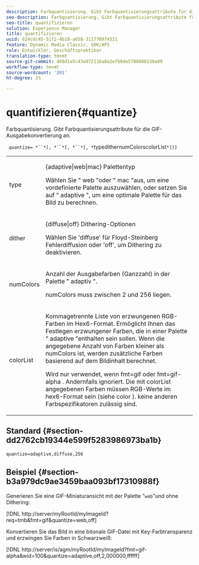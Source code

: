 ```yaml
---
description: Farbquantisierung. Gibt Farbquantisierungsattribute für die GIF-Ausgabekonvertierung an.
seo-description: Farbquantisierung. Gibt Farbquantisierungsattribute für die GIF-Ausgabekonvertierung an.
seo-title: quantifizieren
solution: Experience Manager
title: quantifizieren
uuid: 624cdc45-51f2-4b18-a658-311770974521
feature: Dynamic Media Classic, SDK/API
role: Entwickler, Geschäftspraktiker
translation-type: tm+mt
source-git-commit: 469d1a5c43a972116a8a2efb0de5708800130a99
workflow-type: tm+mt
source-wordcount: '201'
ht-degree: 1%

---
```



# quantifizieren{#quantize}

Farbquantisierung. Gibt Farbquantisierungsattribute für die GIF-Ausgabekonvertierung an.

` quantize= *``*[, *``*[, *``*[, *`typedithernumColorscolorList`*]]]`

<table id="simpletable_6BF155FCB8224E7EBFC8D8375AD26A71"> 
 <tr class="strow"> 
  <td class="stentry"> <p> <span class="codeph"> <span class="varname"> type </span> </span> </p> </td> 
  <td class="stentry"> <p> <span class="codeph"> {adaptive|web|mac}  </span> Palettentyp </p> <p>Wählen Sie "<span class="codeph"> web </span>"oder " <span class="codeph"> mac </span>"aus, um eine vordefinierte Palette auszuwählen, oder setzen Sie auf "<span class="codeph"> adaptive </span>", um eine optimale Palette für das Bild zu berechnen. </p> </td> 
 </tr> 
 <tr class="strow"> 
  <td class="stentry"> <p> <span class="codeph"> <span class="varname"> dither  </span> </span> </p> </td> 
  <td class="stentry"> <p> <span class="codeph"> {diffuse|off}  </span> Dithering-Optionen </p> <p>Wählen Sie 'diffuse' für Floyd-Steinberg Fehlerdiffusion oder 'off', um Dithering zu deaktivieren. </p> </td> 
 </tr> 
 <tr class="strow"> 
  <td class="stentry"> <p> <span class="codeph"> <span class="varname"> numColors  </span> </span> </p> </td> 
  <td class="stentry"> <p>Anzahl der Ausgabefarben (Ganzzahl) in der Palette "<span class="codeph"> adaptiv </span>". </p> <p> <span class="codeph"> <span class="varname"> numColors  </span> </span> muss zwischen 2 und 256 liegen. </p> </td> 
 </tr> 
 <tr class="strow"> 
  <td class="stentry"> <p> <span class="codeph"> <span class="varname"> colorList  </span> </span> </p> </td> 
  <td class="stentry"> <p>Kommagetrennte Liste von erzwungenen RGB-Farben im Hex6-Format. Ermöglicht Ihnen das Festlegen erzwungener Farben, die in einer Palette "<span class="codeph"> adaptive </span>"enthalten sein sollen. Wenn die angegebene Anzahl von Farben kleiner als <span class="codeph"> numColors </span> ist, werden zusätzliche Farben basierend auf dem Bildinhalt berechnet. </p> <p>Wird nur verwendet, wenn <span class="codeph"> fmt=gif </span> oder <span class="codeph"> fmt=gif-alpha </span>. Andernfalls ignoriert. Die mit <span class="codeph"> <span class="varname"> colorList </span> </span>  angegebenen Farben müssen RGB-Werte im hex6-Format sein (siehe <span class="codeph"> color </span>). keine anderen Farbspezifikatoren zulässig sind. </p> </td> 
 </tr> 
</table>

## Standard {#section-dd2762cb19344e599f5283986973ba1b}

`quantize=adaptive,diffuse,256`

## Beispiel {#section-b3a979dc9ae3459baa093bf17310988f}

Generieren Sie eine GIF-Miniaturansicht mit der Palette &quot;`web`&quot;und ohne Dithering:

[!DNL http://server/myRootId/myImageId?req=tmb&fmt=gif&quantize=web,off]

Konvertieren Sie das Bild in eine bitonale GIF-Datei mit Key-Farbtransparenz und erzwingen Sie Farben in Schwarzweiß:

[!DNL http://server/is/agm/myRootId/myImageId?fmt=gif-alpha&wid=100&quantize=adaptive,off,2,000000,ffffff]
